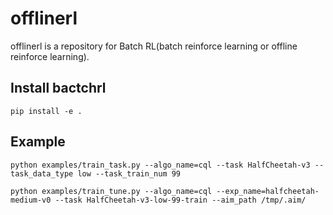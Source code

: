 # offlinerl 
offlinerl is a repository for Batch RL(batch reinforce learning or offline reinforce learning).

## Install bactchrl

```
pip install -e .
```

## Example

```
python examples/train_task.py --algo_name=cql --task HalfCheetah-v3 --task_data_type low --task_train_num 99

python examples/train_tune.py --algo_name=cql --exp_name=halfcheetah-medium-v0 --task HalfCheetah-v3-low-99-train --aim_path /tmp/.aim/
```